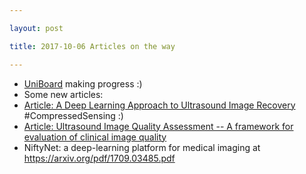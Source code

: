 ```yaml
---

layout: post

title: 2017-10-06 Articles on the way

---
```



-   [UniBoard](/matty/) making progress :)
-   Some new articles:
-   [Article: A Deep Learning Approach to Ultrasound Image
    Recovery](https://infoscience.epfl.ch/record/230991/files/ius2017_sda_preprint.pdf)
    \#CompressedSensing :)
-   [Article: Ultrasound Image Quality Assessment -- A framework for
    evaluation of clinical image
    quality](http://orbit.dtu.dk/files/4656580/Hemmsen_2010_SPIE%5B2%5D.pdf)
-   NiftyNet: a deep-learning platform for medical imaging at
    https://arxiv.org/pdf/1709.03485.pdf

